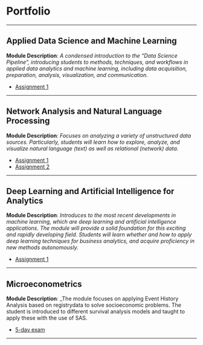 # Portfolio

---

## Applied Data Science and Machine Learning

**Module Description**: _A condensed introduction to the “Data Science Pipeline”, introducing students to methods, techniques, and workflows in applied data analytics and machine learning, including data acquisition, preparation, analysis, visualization, and communication._

- [Assignment 1](/pdf/M1A1.html)

---
## Network Analysis and Natural Language Processing

**Module Description**: _Focuses on analyzing a variety of unstructured data sources. Particularly, students will learn how to explore, analyze, and visualize natural language (text) as well as relational (network) data._

- [Assignment 1](/pdf/M2A1.html)
- [Assignment 2](/pdf/M2A2.html)

---

## Deep Learning and Artificial Intelligence for Analytics

**Module Description**: _Introduces to the most recent developments in machine learning, which are deep learning and artificial intelligence applications. The module will provide a solid foundation for this exciting and rapidly developing field. Students will learn whether and how to apply deep learning techniques for business analytics, and acquire proficiency in new methods autonomously._

- [Assignment 1](/pdf/M3A1.html)

---

## Microeconometrics

**Module Description**: _The module focuses on applying Event History Analysis based on registrydata to solve socioeconomic problems. The student is introduced to different survival analysis models and taught to apply these with the use of SAS.

- [5-day exam](/pdf/microeconometrics.pdf)

---
